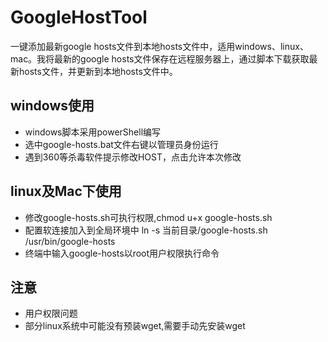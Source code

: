 # GoogleHostTool
一键添加最新google hosts文件到本地hosts文件中，适用windows、linux、mac。我将最新的google hosts文件保存在远程服务器上，通过脚本下载获取最新hosts文件，并更新到本地hosts文件中。

## windows使用
- windows脚本采用powerShell编写
- 选中google-hosts.bat文件右键以管理员身份运行
- 遇到360等杀毒软件提示修改HOST，点击允许本次修改

## linux及Mac下使用
- 修改google-hosts.sh可执行权限,chmod u+x google-hosts.sh
- 配置软连接加入到全局环境中 ln -s 当前目录/google-hosts.sh /usr/bin/google-hosts
- 终端中输入google-hosts以root用户权限执行命令

## 注意
- 用户权限问题
- 部分linux系统中可能没有预装wget,需要手动先安装wget


